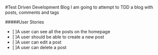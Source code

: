#Test Driven Development Blog
I am going to attempt to TDD a blog with posts, comments and tags

#####User Stories
- [ ]A user can see all the posts on the homepage
- [ ]A user should be able to create a new post
- [ ]A user can edit a post
- [ ]A user can delete a post